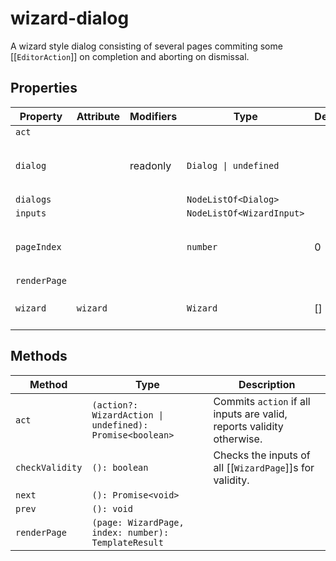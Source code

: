 # wizard-dialog

A wizard style dialog consisting of several pages commiting some
[[`EditorAction`]] on completion and aborting on dismissal.

## Properties

| Property     | Attribute | Modifiers | Type                      | Default | Description                                      |
|--------------|-----------|-----------|---------------------------|---------|--------------------------------------------------|
| `act`        |           |           |                           |         |                                                  |
| `dialog`     |           | readonly  | `Dialog \| undefined`     |         | The `Dialog` showing the active [[`WizardPage`]]. |
| `dialogs`    |           |           | `NodeListOf<Dialog>`      |         |                                                  |
| `inputs`     |           |           | `NodeListOf<WizardInput>` |         |                                                  |
| `pageIndex`  |           |           | `number`                  | 0       | Index of the currently active [[`WizardPage`]]   |
| `renderPage` |           |           |                           |         |                                                  |
| `wizard`     | `wizard`  |           | `Wizard`                  | []      | The [[`Wizard`]] implemented by this dialog.     |

## Methods

| Method          | Type                                             | Description                                      |
|-----------------|--------------------------------------------------|--------------------------------------------------|
| `act`           | `(action?: WizardAction \| undefined): Promise<boolean>` | Commits `action` if all inputs are valid, reports validity otherwise. |
| `checkValidity` | `(): boolean`                                    | Checks the inputs of all [[`WizardPage`]]s for validity. |
| `next`          | `(): Promise<void>`                              |                                                  |
| `prev`          | `(): void`                                       |                                                  |
| `renderPage`    | `(page: WizardPage, index: number): TemplateResult` |                                                  |
